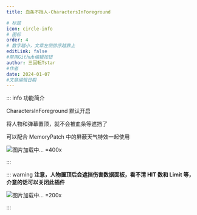 ```yaml
---
title: 血条不挡人-CharactersInForeground

# 标题
icon: circle-info
# 图标
order: 4
# 数字越小，文章左侧排序越靠上
editLink: false
#禁用Github编辑按钮
author: 三回転Tstar
#作者
date: 2024-01-07
#文章编辑日期
---
```


::: info 功能简介

CharactersInForeground 默认开启

将人物和弹幕置顶，就不会被血条等遮挡了

可以配合 MemoryPatch 中的屏蔽天气特效一起使用


![图片加载中... =400x](https://bu.dusays.com/2024/01/21/65acedc3725a7.webp "角色不会被血条等遮挡")

:::

::: warning
**注意，人物置顶后会遮挡伤害数据面板，看不清 HIT 数和 Limit 等，介意的话可以关闭此插件**

![图片加载中... =200x](https://bu.dusays.com/2024/01/21/65acedcedcc96.webp "角色挡住了伤害数据面板，看不清 HIT 数和 Limit 等")


:::

